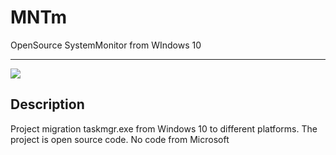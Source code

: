 # MNTm
OpenSource SystemMonitor from WIndows 10

--------------
![](https://sun9-59.userapi.com/c856120/v856120422/2ce63/Uk5asDYrrHE.jpg)

Description
--------------
Project migration taskmgr.exe from Windows 10 to different platforms. The project is open source code. No code from Microsoft
